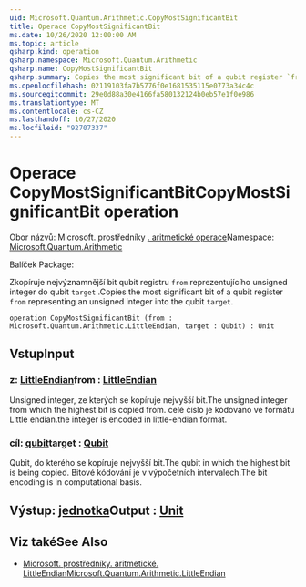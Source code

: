 ```yaml
---
uid: Microsoft.Quantum.Arithmetic.CopyMostSignificantBit
title: Operace CopyMostSignificantBit
ms.date: 10/26/2020 12:00:00 AM
ms.topic: article
qsharp.kind: operation
qsharp.namespace: Microsoft.Quantum.Arithmetic
qsharp.name: CopyMostSignificantBit
qsharp.summary: Copies the most significant bit of a qubit register `from` representing an unsigned integer into the qubit `target`.
ms.openlocfilehash: 02119103fa7b5776f0e1681535115e0773a34c4c
ms.sourcegitcommit: 29e0d88a30e4166fa580132124b0eb57e1f0e986
ms.translationtype: MT
ms.contentlocale: cs-CZ
ms.lasthandoff: 10/27/2020
ms.locfileid: "92707337"
---
```

# <a name="copymostsignificantbit-operation"></a><span data-ttu-id="d6261-102">Operace CopyMostSignificantBit</span><span class="sxs-lookup"><span data-stu-id="d6261-102">CopyMostSignificantBit operation</span></span>

<span data-ttu-id="d6261-103">Obor názvů: Microsoft. prostředníky [. aritmetické operace](xref:Microsoft.Quantum.Arithmetic)</span><span class="sxs-lookup"><span data-stu-id="d6261-103">Namespace: [Microsoft.Quantum.Arithmetic](xref:Microsoft.Quantum.Arithmetic)</span></span>

<span data-ttu-id="d6261-104">Balíček [](https://nuget.org/packages/)</span><span class="sxs-lookup"><span data-stu-id="d6261-104">Package: [](https://nuget.org/packages/)</span></span>


<span data-ttu-id="d6261-105">Zkopíruje nejvýznamnější bit qubit registru `from` reprezentujícího unsigned integer do qubit `target` .</span><span class="sxs-lookup"><span data-stu-id="d6261-105">Copies the most significant bit of a qubit register `from` representing an unsigned integer into the qubit `target`.</span></span>

```qsharp
operation CopyMostSignificantBit (from : Microsoft.Quantum.Arithmetic.LittleEndian, target : Qubit) : Unit
```


## <a name="input"></a><span data-ttu-id="d6261-106">Vstup</span><span class="sxs-lookup"><span data-stu-id="d6261-106">Input</span></span>

### <a name="from--littleendian"></a><span data-ttu-id="d6261-107">z: [LittleEndian](xref:Microsoft.Quantum.Arithmetic.LittleEndian)</span><span class="sxs-lookup"><span data-stu-id="d6261-107">from : [LittleEndian](xref:Microsoft.Quantum.Arithmetic.LittleEndian)</span></span>

<span data-ttu-id="d6261-108">Unsigned integer, ze kterých se kopíruje nejvyšší bit.</span><span class="sxs-lookup"><span data-stu-id="d6261-108">The unsigned integer from which the highest bit is copied from.</span></span>
<span data-ttu-id="d6261-109">celé číslo je kódováno ve formátu Little endian.</span><span class="sxs-lookup"><span data-stu-id="d6261-109">the integer is encoded in little-endian format.</span></span>


### <a name="target--qubit"></a><span data-ttu-id="d6261-110">cíl: [qubit](xref:microsoft.quantum.lang-ref.qubit)</span><span class="sxs-lookup"><span data-stu-id="d6261-110">target : [Qubit](xref:microsoft.quantum.lang-ref.qubit)</span></span>

<span data-ttu-id="d6261-111">Qubit, do kterého se kopíruje nejvyšší bit.</span><span class="sxs-lookup"><span data-stu-id="d6261-111">The qubit in which the highest bit is being copied.</span></span> <span data-ttu-id="d6261-112">Bitové kódování je v výpočetních intervalech.</span><span class="sxs-lookup"><span data-stu-id="d6261-112">The bit encoding is in computational basis.</span></span>



## <a name="output--unit"></a><span data-ttu-id="d6261-113">Výstup: [jednotka](xref:microsoft.quantum.lang-ref.unit)</span><span class="sxs-lookup"><span data-stu-id="d6261-113">Output : [Unit](xref:microsoft.quantum.lang-ref.unit)</span></span>



## <a name="see-also"></a><span data-ttu-id="d6261-114">Viz také</span><span class="sxs-lookup"><span data-stu-id="d6261-114">See Also</span></span>

- [<span data-ttu-id="d6261-115">Microsoft. prostředníky. aritmetické. LittleEndian</span><span class="sxs-lookup"><span data-stu-id="d6261-115">Microsoft.Quantum.Arithmetic.LittleEndian</span></span>](xref:Microsoft.Quantum.Arithmetic.LittleEndian)
